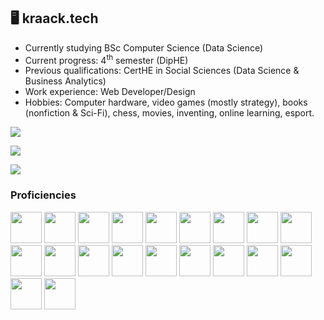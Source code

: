 ## 🖥️ kraack.tech 
- Currently studying BSc Computer Science (Data Science)
- Current progress: 4<sup>th</sup> semester (DipHE)
- Previous qualifications: CertHE in Social Sciences (Data Science & Business Analytics)
- Work experience: Web Developer/Design
- Hobbies: Computer hardware, video games (mostly strategy), books (nonfiction & Sci-Fi), chess, movies, inventing, online learning, esport.

![](http://github-readme-streak-stats.herokuapp.com?user=kraack-tech&theme=tokyonight&mode=weekly)

![](https://github-readme-stats.vercel.app/api?username=kraack-tech&show_icons=true&count_private=true&theme=tokyonight&hide=stars)

![](https://github-readme-stats.vercel.app/api/top-langs/?username=kraack-tech&layout=compact&show_icons=true&theme=tokyonight)


### Proficiencies
<code><img height="50" src="https://www.vectorlogo.zone/logos/python/python-ar21.svg"></a></code>
<code><img height="50" src="https://www.vectorlogo.zone/logos/javascript/javascript-ar21.svg"></a></code>
<code><img height="50" src="https://upload.wikimedia.org/wikipedia/commons/1/18/ISO_C%2B%2B_Logo.svg"></a></code>
<code><img height="50" src="https://www.vectorlogo.zone/logos/r-project/r-project-icon.svg"></a></code>
<code><img height="50" src="https://www.vectorlogo.zone/logos/jupyter/jupyter-ar21.svg"></a></code>
<code><img height="50" src="https://www.vectorlogo.zone/logos/tensorflow/tensorflow-ar21.svg"></a></code>
<code><img height="50" src="https://www.vectorlogo.zone/logos/nodejs/nodejs-ar21.svg"></a></code>
<code><img height="50" src="https://www.vectorlogo.zone/logos/expressjs/expressjs-ar21.svg"></a></code>
<code><img height="50" src="https://www.vectorlogo.zone/logos/nodemonio/nodemonio-ar21.svg"></a></code>
<code><img height="50" src="https://www.vectorlogo.zone/logos/jquery/jquery-ar21.svg"></a></code>
<code><img height="50" src="https://www.vectorlogo.zone/logos/ibm_cloud/ibm_cloud-ar21.svg"></a></code>
<code><img height="50" src="https://www.vectorlogo.zone/logos/mysql/mysql-ar21.svg"></a></code>
<code><img height="50" src="https://www.vectorlogo.zone/logos/sqlite/sqlite-ar21.svg"></a></code>
<code><img height="50" src="https://www.vectorlogo.zone/logos/w3_html5/w3_html5-ar21.svg"></a></code>
<code><img height="50" src="https://www.vectorlogo.zone/logos/w3_css/w3_css-ar21.svg"></a></code>
<code><img height="50" src="https://www.vectorlogo.zone/logos/wordpress/wordpress-ar21.svg"></a></code>
<code><img height="50" src="https://www.vectorlogo.zone/logos/drupal/drupal-ar21.svg"></a></code>
<code><img height="50" src="https://www.vectorlogo.zone/logos/visualstudio_code/visualstudio_code-ar21.svg"></a></code> 
<code><img height="50" src="https://upload.wikimedia.org/wikipedia/commons/5/59/Visual_Studio_Icon_2019.svg"></a></code> 
<code><img height="50" src="https://www.vectorlogo.zone/logos/git-scm/git-scm-ar21.svg"></a></code>


<!--
**kris-e2u/kris-e2u** is a ✨ _special_ ✨ repository because its `README.md` (this file) appears on your GitHub profile.

<!--
**kraack-tech/kraack-tech** is a ✨ _special_ ✨ repository because its `README.md` (this file) appears on your GitHub profile.

Here are some ideas to get you started:

- 🔭 I’m currently working on ...
- 🌱 I’m currently learning ...
- 👯 I’m looking to collaborate on ...
- 🤔 I’m looking for help with ...
- 💬 Ask me about ...
- 📫 How to reach me: ...
- 😄 Pronouns: ...
- ⚡ Fun fact: ...
-->
